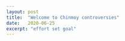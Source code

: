 ```yaml
---
layout: post
title:  "Welcome to Chinmoy controversies"
date:   2020-06-25
excerpt: "effort set goal"
---
```

